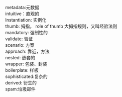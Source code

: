metadata:元数据  
intuitive：直观的  
Instantiation: 实例化  
thumb: 拇指， role of thumb 大拇指规则，又叫经验法则  
mandatory: 强制性的  
validate: 验证  
scenario: 方案  
approach: 靠近，方法  
nested: 嵌套的  
wrapper: 包装、封装  
boilerplate: 样板  
sophisticated:复杂的  
derived: 衍生的  
spam:垃圾邮件  

